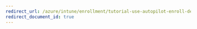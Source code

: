 ```yaml
---
redirect_url: /azure/intune/enrollment/tutorial-use-autopilot-enroll-devices
redirect_document_id: true
---
```

